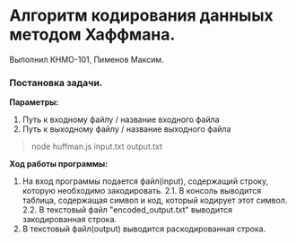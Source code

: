 # Алгоритм кодирования данныых методом Хаффмана.
Выполнил КНМО-101, Пименов Максим.
### Постановка задачи.
**Параметры:**
1. Путь к входному файлу / название входного файла
2. Путь к выходному файлу / название выходного файла

> node huffman.js input.txt output.txt

**Ход работы программы:**
1. На вход программы подается файл(input), содержащий строку, которую необходимо закодировать.
2.1. В консоль выводится таблица, содержащая символ и код, который кодирует этот символ.
2.2. В текстовый файл "encoded_output.txt" выводится закодированная строка.
3. В текстовый файл(output) выводится раскодированная строка.
